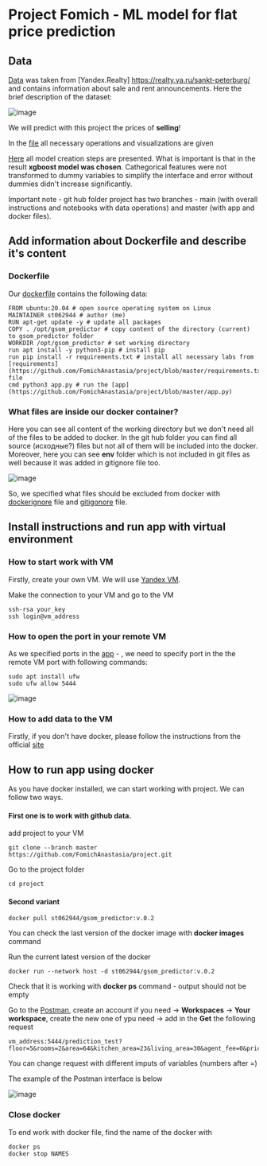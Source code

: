 # Project Fomich - ML model for flat price prediction

## Data

[Data](https://drive.google.com/file/d/1FZV6YH3k_-uiMv32GfsGaByE5D2CMUhZ/view?usp=sharing) was taken from [Yandex.Realty] https://realty.ya.ru/sankt-peterburg/ and contains information about sale and rent announcements. Here the brief description of the dataset:

![image](https://github.com/FomichAnastasia/project/assets/114520431/1ecc5577-0b58-4fcf-b31f-74602558a774)

We will predict with this project the prices of **selling**! 

In the [file](https://github.com/FomichAnastasia/project/blob/main/Statistics.ipynb) all necessary operations and visualizations are given

[Here](https://github.com/FomichAnastasia/project/blob/main/Models.ipynb) all model creation steps are presented. What is important is that in the result **xgboost model was chosen**. Cathegorical features were not transformed to dummy variables to simplify the interface and error without dummies didn't increase significantly. 

Important note - git hub folder project has two branches - main (with overall instructions and notebooks with data operations) and master (with app and docker files).

## Add information about Dockerfile and describe it's content

### Dockerfile
 
Our [dockerfile](https://github.com/FomichAnastasia/project/blob/master/Dockerfile) contains the following data:
 
 ```
FROM ubuntu:20.04 # open source operating system on Linux
MAINTAINER st062944 # author (me)
RUN apt-get update -y # update all packages
COPY . /opt/gsom_predictor # copy content of the directory (current) to gsom_predictor folder 
WORKDIR /opt/gsom_predictor # set working directory
run apt install -y python3-pip # install pip
run pip install -r requirements.txt # install all necessary labs from [requirements](https://github.com/FomichAnastasia/project/blob/master/requirements.txt) file 
cmd python3 app.py # run the [app](https://github.com/FomichAnastasia/project/blob/master/app.py)
 ```
 
### What files are inside our docker container?

Here you can see all content of the working directory but we don't need all of the files to be added to docker. In the git hub folder you can find all source (исходные?) files but not all of them will be included into the docker. Moreover, here you can see **env** folder which is not included in git files as well because it was added in gitignore file too.
 
![image](https://github.com/FomichAnastasia/project/assets/114520431/7dae5499-6a7f-49cd-a705-b93674c4ba3d)

So, we specified what files should be excluded from docker with [dockerignore](https://github.com/FomichAnastasia/project/blob/master/.dockerignore) file and [gitigonore](https://github.com/FomichAnastasia/project/blob/master/.gitignore) file.

## Install instructions and run app with virtual environment

### How to start work with VM

Firstly, create your own VM. We will use [Yandex VM](https://console.cloud.yandex.ru/folders/b1gbrh8lv3mtr0l2eo47/compute/instances). 

Make the connection to your VM and go to the VM

```
ssh-rsa your_key
ssh login@vm_address
```

### How to open the port in your remote VM

As we specified ports in the [app](https://github.com/FomichAnastasia/project/blob/master/app.py) - , we need to specify port in the the remote VM port with following commands:

```
sudo apt install ufw 
sudo ufw allow 5444 
```
![image](https://github.com/FomichAnastasia/project/assets/114520431/46dda731-462a-4f7b-be99-a5be9d37cabe)

### How to add data to the VM

Firstly, if you don't have docker, please follow the instructions from the official [site](https://docs.docker.com/engine/install/ubuntu/)

## How to run app using docker

As you have docker installed, we can start working with project. We can follow two ways. 

#### First one is to work with github data.

add project to your VM
```
git clone --branch master https://github.com/FomichAnastasia/project.git 
```
Go to the project folder
```
cd project 
```
#### Second variant
```
docker pull st062944/gsom_predictor:v.0.2
```
You can check the last version of the docker image with **docker images** command

Run the current latest version of the docker
```
docker run --network host -d st062944/gsom_predictor:v.0.2 
```
Check that it is working with  **docker ps** command - output should not be empty

Go to the [Postman](https://web.postman.co/), create an account if you need -> **Workspaces** -> **Your workspace**, create the new one of ypu need -> add in the **Get** the following request

```
vm_address:5444/prediction_test?floor=5&rooms=2&area=64&kitchen_area=23&living_area=30&agent_fee=0&price_per_sq_m=10000&house_price_sqm_median_cleaned=300000&house_price_sqm_median_cleaned=35000&days_exposition=130&price_for_rent=23000
```
You can change request with different imputs of variables (numbers after =)

The example of the Postman interface is below

![image](https://github.com/FomichAnastasia/project/assets/114520431/373a9b49-d17d-41da-ad36-9dcbac01c762)

### Close docker

To end work with docker file, find the name of the docker with 
```
docker ps
docker stop NAMES
```



